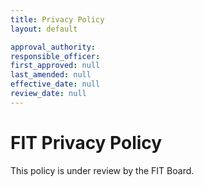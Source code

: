 ```yaml
---
title: Privacy Policy
layout: default

approval_authority: 
responsible_officer: 
first_approved: null
last_amended: null
effective_date: null
review_date: null
---
```


# FIT Privacy Policy

This policy is under review by the FIT Board.
